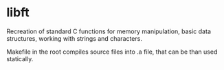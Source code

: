 # libft
Recreation of standard C functions for memory manipulation, basic data structures, working with strings and characters.

Makefile in the root compiles source files into .a file, that can be than used statically.

